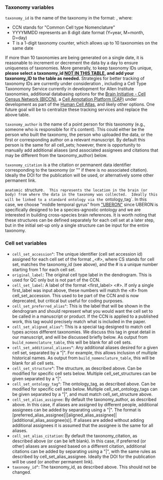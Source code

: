 ### Taxonomy variables  

`taxonomy_id` is the name of the taxonomy in the format: <CCN><YYYYMMDD><T>, where:  

* CCN stands for "Common Cell type Nomenclature"
* YYYYMMDD represents an 8 digit date format (Y=year, M=month, D=day)
* T is a 1-digit taxonomy counter, which allows up to 10 taxonomies on the same date  
  
If more than 10 taxonomies are being generated on a single date, it is reasonable to increment or decrement the data by a day to ensure uniqueness of taxonomies.  More generally, to keep taxonomy IDs unique, **please select a taxonomy_id [NOT IN THIS TABLE](https://docs.google.com/spreadsheets/d/10gYNyOhc0YHOYKjgsvLfumf65CqLeiVDCE3Wrxz4Txo/edit?usp=sharing), and add your taxonomy_ID to the table as needed.**  Strategies for better tracking of taxonomy IDs are currently under consideration , including a Cell Type Taxonomony Service currently in development for Allen Institute taxonomies, additional databasing options for the [Brain Initiative - Cell Census Network (BICCN)](https://biccn.org/), a [Cell Annotation Platform (CAP)](https://github.com/kharchenkolab/cap-example/) under development as part of the [Human Cell Atlas](https://www.humancellatlas.org/), and likely other options.  One future goal will be to centralize these tracking services and replace the above table.  
	
`taxonomy_author` is the name of a point person for this taxonomy (e.g., someone who is responsible for it's content).  This could either be the person who built the taxonomy, the person who uploaded the data, or the first or corresponding author on a relevant manuscript.  By default this person is the same for all cell_sets; however, there is opportunity to manually add additional aliases (and associated assignees and citations that may be different from the taxonomy_author) below.  
  
`taxonomy_citation` is a the citation or permanent data identifier corresponding to the taxonomy (or "" if there is no associated citation).  Ideally the DOI for the publication will be used, or alternatively some other permanent link.  
	
`anatomic `structure`.  This represents the location in the brain (or body) from where the data in the taxonomy was collected.  Ideally this will be linked to a standard ontology via the `ontology_tag`.  In this case, we choose "middle temporal gyrus" from ["UBERON"](http://uberon.github.io/) since UBERON is specifically designed to be a species-agnostic ontology and we are interested in building cross-species brain references.  It is worth noting that these structures can be defined separately for each cell set at a later step, but in the initial set-up only a single structure can be input for the entire taxonomy.  


### Cell set variables

* `cell_set_accession`^: The unique identifier (cell set accession id) assigned for each cell set of the format <CS><YYYYMMDDT>_<#>, where CS stands for cell set, <YYYYMMDDT> matches the taxonomy_id (see above), and the # is a unique number starting from 1 for each cell set.  
* `original_label`: The original cell type label in the dendrogram.  This is used for QC only but is not part of the CCN.  
* `cell_set_label`: A label of the format <first_label> <#>.  If only a single first_label was input above, these numbers will match the <#> from cell_set_accession.  This used to be part of the CCN and is now deprecated, but critical but useful for coding purposes.  
* `cell_set_preferred_alias`^: This is the label that will be shown in the dendrogram and should represent what you would want the cell set to be called in a manuscript or product.  If the CCN is applied to a published work, this tag would precisely match what is included in the paper.  
* `cell_set_aligned_alias`^: This is a special tag designed to match cell types across different taxonomies.  We discuss this tag in great detail in our manuscript, and will be discussed briefly below.  As output from `build_nomenclature_table`, this will be blank for all cell sets.  
* `cell_set_additional_aliases`^: Any additional aliases desired for a given cell set, separated by a "|".  For example, this allows inclusion of multiple historical names.  As output from `build_nomenclature_table`, this will be blank for all cell sets.  
* `cell_set_structure`^: The structure, as described above.  Can be modified for specific cell sets below.  Multiple cell_set_structures can be given separated by a "|".  
* `cell_set_ontology_tag`^: The ontology_tag, as described above.  Can be modified for specific cell sets below.  Multiple cell_set_ontology_tags can be given separated by a "|", and must match cell_set_structure above.
* `cell_set_alias_assignee`: By default the taxonomy_author, as described above. In this case, if aliases are assigned by different people, additional assignees can be added by separating using a "|".  The format is [preferred_alias_assignee]|[aligned_alias_assignee]|[additional_alias_assignee(s)].  If aliases are added without adding additional assignees it is assumed that the assignee is the same for all aliases.  
* `cell_set_alias_citation`: By default the taxonomy_citation, as described above (or can be left blank). In this case, if preferred (or other) aliases are assigned based on a different citation, additional citations can be added by separating using a "|", with the same rules as described by cell_set_alias_assignee.  Ideally the DOI for the publication will be used (or another permanent link).  
* `taxonomy_id`^: The taxonomy_id, as described above.  This should not be changed.  
